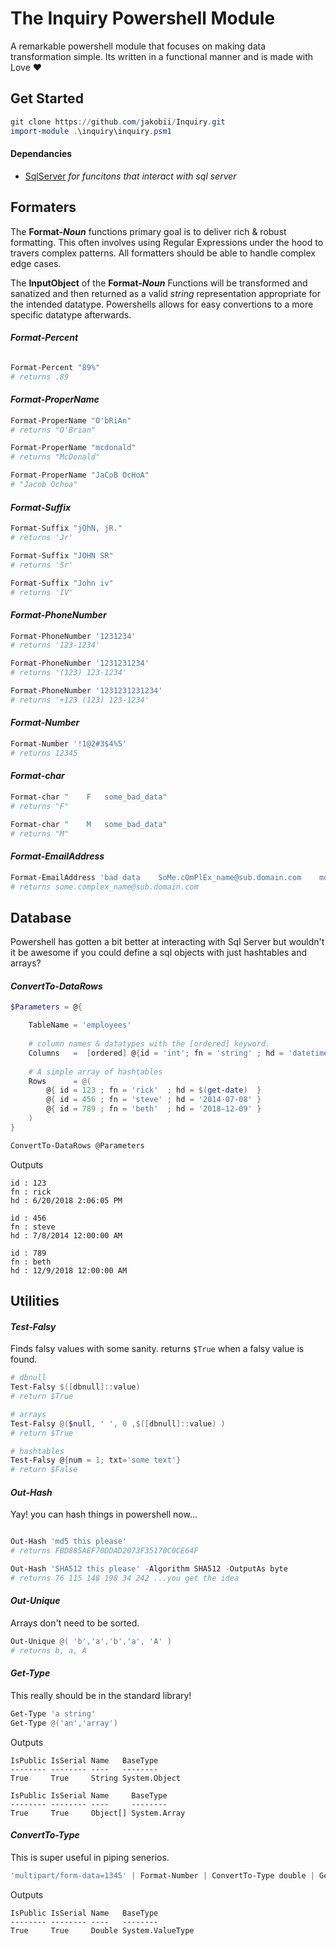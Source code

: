 # The Inquiry Powershell Module
A remarkable powershell module that focuses on making data transformation simple. Its written in a functional manner and is made with Love ❤️

## Get Started
```powershell
git clone https://github.com/jakobii/Inquiry.git
import-module .\inquiry\inquiry.psm1
```

#### Dependancies
 - [SqlServer](https://docs.microsoft.com/en-us/sql/powershell/download-sql-server-ps-module) *for funcitons that interact with sql server*




## Formaters

The **Format-*Noun*** functions primary goal is to deliver rich & robust formatting. This often involves using Regular Expressions under the hood to travers complex patterns. All formatters should be able to handle complex edge cases. 

The **InputObject** of the **Format-*Noun*** Functions will be transformed and sanatized and then returned as a valid *string* representation appropriate for the intended datatype. Powershells allows for easy convertions to a more specific datatype afterwards.


#### *Format-Percent*
```powershell

Format-Percent "89%"
# returns .89
```

#### *Format-ProperName*
```powershell
Format-ProperName "O'bRiAn"
# returns "O'Brian"

Format-ProperName "mcdonald"
# returns "McDonald" 

Format-ProperName "JaCoB OcHoA"
# "Jacob Ochoa"
```
#### *Format-Suffix*
```powershell
Format-Suffix "jOhN, jR."
# returns 'Jr'

Format-Suffix "JOHN SR"
# returns 'Sr'

Format-Suffix "John iv"
# returns 'IV' 
```
#### *Format-PhoneNumber*
```powershell
Format-PhoneNumber '1231234'
# returns '123-1234'

Format-PhoneNumber '1231231234'
# returns '(123) 123-1234' 

Format-PhoneNumber '1231231231234'
# returns '+123 (123) 123-1234'
```
#### *Format-Number*
```powershell
Format-Number '!1@2#3$4%5'
# returns 12345 
```

#### *Format-char*
```powershell
Format-char "    F   some_bad_data"
# returns "F"

Format-char "    M   some_bad_data"
# returns "M"
```

#### *Format-EmailAddress*
```powershell
Format-EmailAddress 'bad data    SoMe.cOmPlEx_name@sub.domain.com    more bad data?' 
# returns some.complex_name@sub.domain.com
```


## Database
Powershell has gotten a bit better at interacting with Sql Server but wouldn't it be awesome if you could define a sql objects with just hashtables and arrays?

#### *ConvertTo-DataRows*
```powershell
$Parameters = @{

    TableName = 'employees'
    
    # column names & datatypes with the [ordered] keyword.
    Columns   =  [ordered] @{id = 'int'; fn = 'string' ; hd = 'datetime'}
    
    # A simple array of hashtables
    Rows      = @(
        @{ id = 123 ; fn = 'rick'  ; hd = $(get-date)  }
        @{ id = 456 ; fn = 'steve' ; hd = '2014-07-08' }
        @{ id = 789 ; fn = 'beth'  ; hd = '2018-12-09' }
    )
}

ConvertTo-DataRows @Parameters
```
Outputs
```
id : 123
fn : rick
hd : 6/20/2018 2:06:05 PM

id : 456
fn : steve
hd : 7/8/2014 12:00:00 AM

id : 789
fn : beth
hd : 12/9/2018 12:00:00 AM
```

## Utilities


#### *Test-Falsy* 
Finds falsy values with some sanity. returns `$True` when a falsy value is found.
```powershell
# dbnull
Test-Falsy $([dbnull]::value)
# return $True

# arrays
Test-Falsy @($null, ' ', 0 ,$([dbnull]::value) )
# return $True

# hashtables
Test-Falsy @{num = 1; txt='some text'}
# return $False
```


#### *Out-Hash* 
Yay! you can hash things in powershell now...
```powershell

Out-Hash 'md5 this please'
# returns FBD885AEF70DDAD2073F35170C0CE64F

Out-Hash 'SHA512 this please' -Algorithm SHA512 -OutputAs byte
# returns 76 115 148 198 34 242 ...you get the idea
```


#### *Out-Unique* 
Arrays don't need to be sorted.
```powershell
Out-Unique @( 'b','a','b','a', 'A' )
# returns b, a, A
```
#### *Get-Type*
This really should be in the standard library!
```powershell
Get-Type 'a string'
Get-Type @('an','array')
```
Outputs
```
IsPublic IsSerial Name   BaseType
-------- -------- ----   --------
True     True     String System.Object

IsPublic IsSerial Name     BaseType
-------- -------- ----     --------
True     True     Object[] System.Array

```
#### *ConvertTo-Type*
This is super useful in piping senerios.
```powershell
'multipart/form-data=1345' | Format-Number | ConvertTo-Type double | Get-Type
```
Outputs
```
IsPublic IsSerial Name   BaseType
-------- -------- ----   --------
True     True     Double System.ValueType
```






